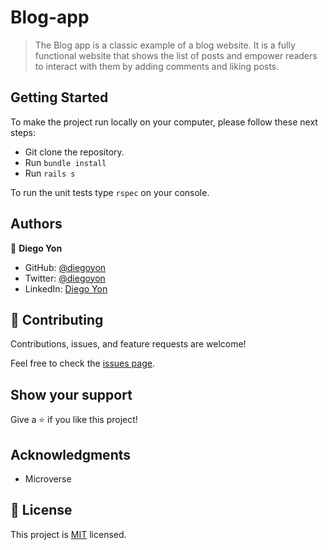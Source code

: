 # Blog-app

> The Blog app is a classic example of a blog website. It is a fully functional website that shows the list of posts and empower readers to interact with them by adding comments and liking posts.

## Getting Started

To make the project run locally on your computer, please follow these next steps:

- Git clone the repository.
- Run `bundle install`
- Run `rails s`

To run the unit tests type `rspec` on your console.

## Authors

👤 **Diego Yon**

- GitHub: [@diegoyon](https://github.com/diegoyon)
- Twitter: [@diegoyon](https://twitter.com/diegoyon)
- LinkedIn: [Diego Yon](https://www.linkedin.com/in/diego-yon/)

## 🤝 Contributing

Contributions, issues, and feature requests are welcome!

Feel free to check the [issues page](../../issues/).

## Show your support

Give a ⭐️ if you like this project!

## Acknowledgments

- Microverse

## 📝 License

This project is [MIT](./LICENSE) licensed.
